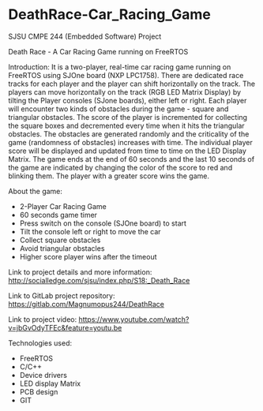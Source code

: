 # DeathRace-Car_Racing_Game
SJSU CMPE 244 (Embedded Software) Project

Death Race - A Car Racing Game running on FreeRTOS

Introduction:
It is a two-player, real-time car racing game running on FreeRTOS using SJOne board (NXP LPC1758). There are dedicated race tracks for each player and the player can shift horizontally on the track. The players can move horizontally on the track (RGB LED Matrix Display) by tilting the Player consoles (SJone boards), either left or right. Each player will encounter two kinds of obstacles during the game - square and triangular obstacles. The score of the player is incremented for collecting the square boxes and decremented every time when it hits the triangular obstacles. The obstacles are generated randomly and the criticality of the game (randomness of obstacles) increases with time. The individual player score will be displayed and updated from time to time on the LED Display Matrix. The game ends at the end of 60 seconds and the last 10 seconds of the game are indicated by changing the color of the score to red and blinking them. The player with a greater score wins the game.

About the game:
* 2-Player Car Racing Game
* 60 seconds game timer
* Press switch on the console (SJOne board) to start
* Tilt the console left or right to move the car
* Collect square obstacles
* Avoid triangular obstacles
* Higher score player wins after the timeout

Link to project details and more information: http://socialledge.com/sjsu/index.php/S18:_Death_Race

Link to GitLab project repository: https://gitlab.com/Magnumopus244/DeathRace

Link to project video: https://www.youtube.com/watch?v=jbGvOdyTFEc&feature=youtu.be

Technologies used:
* FreeRTOS
* C/C++
* Device drivers
* LED display Matrix
* PCB design
* GIT
